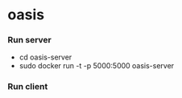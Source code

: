 # oasis

### Run server
* cd oasis-server
* sudo docker run -t -p 5000:5000 oasis-server

### Run client
